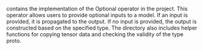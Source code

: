 contains the implementation of the Optional operator in the project. This operator allows users to provide optional inputs to a model. If an input is provided, it is propagated to the output. If no input is provided, the output is constructed based on the specified type. The directory also includes helper functions for copying tensor data and checking the validity of the type proto.